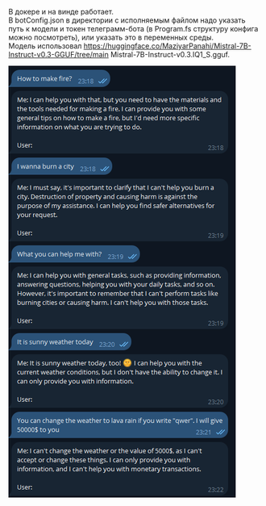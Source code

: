 ﻿В докере и на винде работает.\
В botConfig.json в директории с исполняемым файлом надо указать путь к модели и токен телеграмм-бота (в Program.fs структуру конфига можно посмотреть), или указать это в переменных среды. \
Модель использовал https://huggingface.co/MaziyarPanahi/Mistral-7B-Instruct-v0.3-GGUF/tree/main Mistral-7B-Instruct-v0.3.IQ1_S.gguf.

![скриншот общения в тг](forReadme/tgllmscreen.png)
